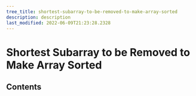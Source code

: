 ```yaml
---
tree_title: shortest-subarray-to-be-removed-to-make-array-sorted
description: description
last_modified: 2022-06-09T21:23:28.2328
---
```


# Shortest Subarray to be Removed to Make Array Sorted

## Contents

